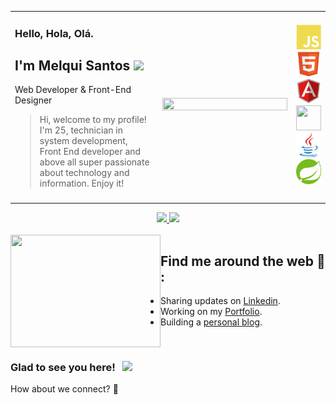<table>
<tr>
<td style="border: none !important">
        
### Hello, Hola, Olá.

## I'm Melqui Santos <img src="https://media.giphy.com/media/hvRJCLFzcasrR4ia7z/giphy.gif" width="25px">
Web Developer & Front-End Designer
        
> Hi, welcome to my profile! I\'m 25, technician in system development,<br>
Front End developer and above all super passionate about technology and
information. Enjoy it!

</td>
<td style="border: none !important">        
<img src="https://github.com/MelqSantos/Teste_README/blob/main/assets/Thanos.webp" width="200em" height="100%">
</td>
<td align="center">
    <img src="https://raw.githubusercontent.com/devicons/devicon/master/icons/javascript/javascript-plain.svg" style="width: 40px; height: 40px"><br>
    <img src="https://raw.githubusercontent.com/devicons/devicon/master/icons/html5/html5-original.svg" width="40" style="width: 40px; height: 40px"><br>
    <img src="https://raw.githubusercontent.com/devicons/devicon/master/icons/angularjs/angularjs-original.svg" style="width: 40px; height: 40px"><br>
    <img src="https://cdn.jsdelivr.net/gh/devicons/devicon/icons/bootstrap/bootstrap-original.svg" width="40" style="width: 40px; height: 40px"><br>
    <img src="https://github.com/devicons/devicon/blob/master/icons/java/java-original.svg" width="40" style="width: 40px; height: 40px"><br>
    <img src="https://github.com/devicons/devicon/blob/master/icons/spring/spring-original.svg" width="40" style="width: 40px; height: 40px"><br>
</td>
</tr>
<tr>
        <td colspan="3" style="heigth: 10px"></td>
</tr>

</table>

<div align="center">
 
<a href="https://github.com/MelqSantos">
  <img height="160em" src="https://github-readme-stats.vercel.app/api?username=MelqSantos&show_icons=true&theme=ayu-mirage&include_all_commits=true&count_private=true"/>
  <img height="160em" src="https://github-readme-stats.vercel.app/api/top-langs/?username=MelqSantos&layout=compact&langs_count=7&theme=ayu-mirage"/>
</a>
</div><br>

<img src="https://github.com/MelqSantos/Teste_README/blob/main/assets/frontDev1.png" align="left" width="240" height="180">

<div>
        
## Find me around the web :dart: :
        
- Sharing updates on [Linkedin](https://linkedin.com/in/melquisedec-santos).
- Working on my [Portfolio](https://melqui.vercel.app).
- Building a [personal blog](https://github.com/MelqSantos/Blog_Pessoal).
</div><br>

### Glad to see you here! &nbsp; ![](https://visitor-badge.glitch.me/badge?page_id=MelqSantos.MelqSantos)
How about we connect? :handshake:


